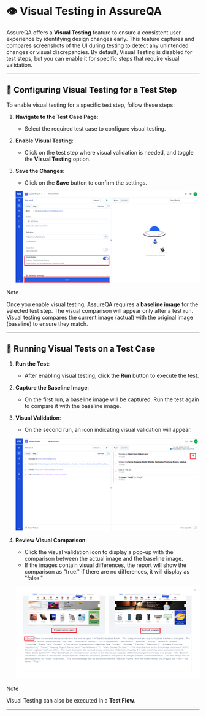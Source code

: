 # 👁️ Visual Testing in AssureQA

AssureQA offers a **Visual Testing** feature to ensure a consistent user experience by identifying design changes early. This feature captures and compares screenshots of the UI during testing to detect any unintended changes or visual discrepancies. By default, Visual Testing is disabled for test steps, but you can enable it for specific steps that require visual validation.

---

## 🔧 Configuring Visual Testing for a Test Step

To enable visual testing for a specific test step, follow these steps:

1. **Navigate to the Test Case Page**:
   - Select the required test case to configure visual testing.

2. **Enable Visual Testing**:
   - Click on the test step where visual validation is needed, and toggle the **Visual Testing** option.

3. **Save the Changes**:
   - Click on the **Save** button to confirm the settings.

   ![vi1](/images/vi1.png)

> [!NOTE]
> Once you enable visual testing, AssureQA requires a **baseline image** for the selected test step. The visual comparison will appear only after a test run. Visual testing compares the current image (actual) with the original image (baseline) to ensure they match.

---

## 🚀 Running Visual Tests on a Test Case

1. **Run the Test**:
   - After enabling visual testing, click the **Run** button to execute the test.

2. **Capture the Baseline Image**:
   - On the first run, a baseline image will be captured. Run the test again to compare it with the baseline image.

3. **Visual Validation**:
   - On the second run, an icon indicating visual validation will appear.

   ![vi2](/images/vi2.png)

4. **Review Visual Comparison**:
   - Click the visual validation icon to display a pop-up with the comparison between the actual image and the baseline image.
   - If the images contain visual differences, the report will show the comparison as "true." If there are no differences, it will display as "false."

   ![vi3](/images/vi3.png)

> [!NOTE]
> Visual Testing can also be executed in a **Test Flow**.

---

